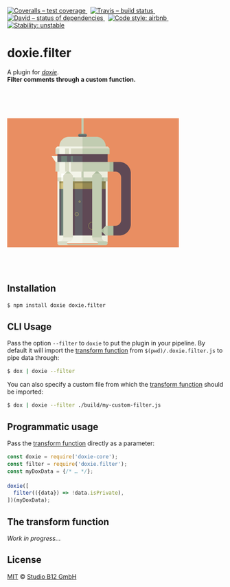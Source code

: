 [![Coveralls – test coverage
](https://img.shields.io/coveralls/studio-b12/doxie.filter.svg?style=flat-square)
](https://coveralls.io/r/studio-b12/doxie.filter)
 [![Travis – build status
](https://img.shields.io/travis/studio-b12/doxie.filter/master.svg?style=flat-square)
](https://travis-ci.org/studio-b12/doxie.filter)
 [![David – status of dependencies
](https://img.shields.io/david/studio-b12/doxie.filter.svg?style=flat-square)
](https://david-dm.org/studio-b12/doxie.filter)
 [![Code style: airbnb
](https://img.shields.io/badge/code%20style-airbnb-blue.svg?style=flat-square)
](https://github.com/airbnb/javascript)
 [![Stability: unstable
](https://img.shields.io/badge/stability-unstable-yellowgreen.svg?style=flat-square)
](https://nodejs.org/api/documentation.html#documentation_stability_index)




doxie.filter
============

A plugin for [*doxie*][].  
**Filter comments through a custom function.**

[*doxie*]:  https://github.com/studio-b12/doxie



<p><a
  title="Graphic by the great Justin Mezzell"
  href="http://justinmezzell.tumblr.com/post/66281274442"
  >
  <br/>
  <br/>
  <br/>
  <br/>
  <img
    alt="lightweight"
    src="Readme/Filter.gif"
    width="400"
    height="300"
  />
  <br/>
  <br/>
  <br/>
  <br/>
</a></p>




Installation
------------

```sh
$ npm install doxie doxie.filter
```




CLI Usage
---------

Pass the option `--filter` to `doxie` to put the plugin in your pipeline. By default it will import the [transform function][] from `$(pwd)/.doxie.filter.js` to pipe data through:

```sh
$ dox | doxie --filter
```

You can also specify a custom file from which the [transform function][] should be imported:

```sh
$ dox | doxie --filter ./build/my-custom-filter.js
```




Programmatic usage
------------------

Pass the [transform function][] directly as a parameter:

```js
const doxie = require('doxie-core');
const filter = require('doxie.filter');
const myDoxData = {/* … */};

doxie([
  filter(({data}) => !data.isPrivate),
])(myDoxData);
```




[transform function]:  #transform-function

<a                                                  id="transform-function"></a>
The transform function
----------------------

*Work in progress…*




License
-------

[MIT][] © [Studio B12 GmbH][]

[MIT]: ./License.md
[Studio B12 GmbH]: http://studio-b12.de
